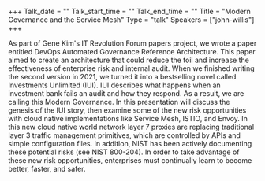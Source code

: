 +++
Talk_date = ""
Talk_start_time = ""
Talk_end_time = ""
Title = "Modern Governance and the Service Mesh"
Type = "talk"
Speakers = ["john-willis"]
+++

As part of Gene Kim's IT Revolution Forum papers project, we wrote a paper entitled DevOps Automated Governance Reference Architecture. This paper aimed to create an architecture that could reduce the toil and increase the effectiveness of enterprise risk and internal audit. When we finished writing the second version in 2021, we turned it into a bestselling novel called Investments Unlimited (IUI). IUI describes what happens when an investment bank fails an audit and how they respond. As a result, we are calling this Modern Governance. In this presentation will discuss the genesis of the IUI story, then examine some of the new risk opportunities with cloud native implementations like Service Mesh, ISTIO, and Envoy. In this new cloud native world network layer 7 proxies are replacing traditional layer 3 traffic management primitives, which are controlled by APIs and simple configuration files. In addition, NIST has been actively documenting these potential risks (see NIST 800-204). In order to take advantage of these new risk opportunities, enterprises must continually learn to become better, faster, and safer.